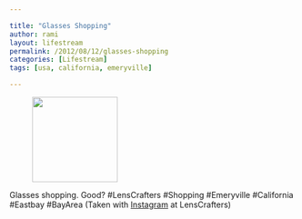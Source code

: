 ```yaml
---

title: "Glasses Shopping"
author: rami
layout: lifestream 
permalink: /2012/08/12/glasses-shopping
categories: [Lifestream]
tags: [usa, california, emeryville]

---
```


<div id='gallery-14' class='gallery galleryid-1997 gallery-columns-3 gallery-size-thumbnail'>
  <figure class='gallery-item'> 
  
  <div class='gallery-icon landscape'>
    <a href='http://139.59.20.41/2012/08/12/glasses-shopping-good-lenscrafters-shopping/attachment/1998/'><img width="150" height="150" src="http://139.59.20.41/wp-content/uploads/2012/08/tumblr_m8o0yzIFwG1qb4qlko1_1280-150x150.jpg" class="attachment-thumbnail size-thumbnail" alt="" srcset="http://139.59.20.41/wp-content/uploads/2012/08/tumblr_m8o0yzIFwG1qb4qlko1_1280-150x150.jpg 150w, http://139.59.20.41/wp-content/uploads/2012/08/tumblr_m8o0yzIFwG1qb4qlko1_1280-300x300.jpg 300w, http://139.59.20.41/wp-content/uploads/2012/08/tumblr_m8o0yzIFwG1qb4qlko1_1280-100x100.jpg 100w, http://139.59.20.41/wp-content/uploads/2012/08/tumblr_m8o0yzIFwG1qb4qlko1_1280.jpg 612w" sizes="100vw" /></a>
  </div></figure>
</div>

Glasses shopping. Good? #LensCrafters #Shopping #Emeryville #California #Eastbay #BayArea (Taken with [Instagram](http://instagram.com) at LensCrafters)
